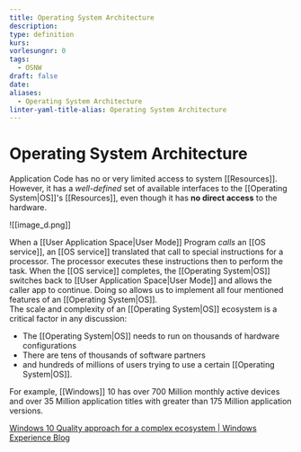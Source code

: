 ```yaml
---
title: Operating System Architecture
description: 
type: definition
kurs: 
vorlesungnr: 0
tags:
  - OSNW
draft: false
date: 
aliases:
  - Operating System Architecture
linter-yaml-title-alias: Operating System Architecture
---
```


# Operating System Architecture

Application Code has no or very limited access to system [[Resources]]. However, it has a *well-defined* set of available interfaces to the [[Operating System|OS]]'s [[Resources]], even though it has **no direct access** to the hardware.

![[image_d.png]]

When a [[User Application Space|User Mode]] Program *calls* an [[OS service]], an [[OS service]] translated that call to special instructions for a processor. The processor executes these instructions then to perform the task. When the [[OS service]] completes, the [[Operating System|OS]] switches back to [[User Application Space|User Mode]] and allows the caller app to continue. Doing so allows us to implement all four mentioned features of an [[Operating System|OS]].  
The scale and complexity of an [[Operating System|OS]] ecosystem is a critical factor in any discussion:

- The [[Operating System|OS]] needs to run on thousands of hardware configurations
- There are tens of thousands of software partners
- and hundreds of millions of users trying to use a certain [[Operating System|OS]]. 

For example, [[Windows]] 10 has over 700 Million monthly active devices and over 35 Million application titles with greater than 175 Million application versions. 

[Windows 10 Quality approach for a complex ecosystem | Windows Experience Blog](https://blogs.windows.com/windowsexperience/2018/11/13/windows-10-quality-approach-for-a-complex-ecosystem/)